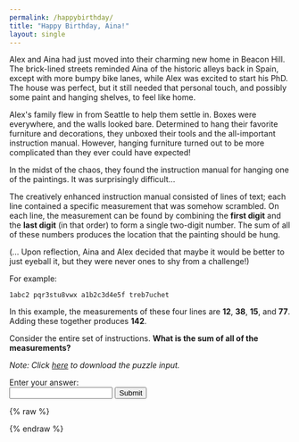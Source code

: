 ```yaml
---
permalink: /happybirthday/
title: "Happy Birthday, Aina!"
layout: single
---
```


Alex and Aina had just moved into their charming new home in Beacon Hill. The brick-lined streets reminded Aina of the historic alleys back in Spain, except with more bumpy bike lanes, while Alex was excited to start his PhD. The house was perfect, but it still needed that personal touch, and possibly some paint and hanging shelves, to feel like home.

Alex's family flew in from Seattle to help them settle in. Boxes were everywhere, and the walls looked bare. Determined to hang their favorite furniture and decorations, they unboxed their tools and the all-important instruction manual. However, hanging furniture turned out to be more complicated than they ever could have expected!

In the midst of the chaos, they found the instruction manual for hanging one of the paintings. It was surprisingly difficult...

The creatively enhanced instruction manual consisted of lines of text; each line contained a specific measurement that was somehow scrambled. On each line, the measurement can be found by combining the **first digit** and the **last digit** (in that order) to form a single two-digit number. The sum of all of these numbers produces the location that the painting should be hung.

(... Upon reflection, Aina and Alex decided that maybe it would be better to just eyeball it, but they were never ones to shy from a challenge!)

For example:

`1abc2 pqr3stu8vwx a1b2c3d4e5f treb7uchet`


In this example, the measurements of these four lines are **12**, **38**, **15**, and **77**. Adding these together produces **142**.

Consider the entire set of instructions. **What is the sum of all of the measurements?**

*Note: Click [here](/files/aina_bday/bday_puzzle_input.txt) to download the puzzle input.*

<!-- Input field -->
<form id="puzzle-form">
  <label for="answer">Enter your answer:</label><br>
  <input type="text" id="answer" name="answer">
  <button type="submit">Submit</button>
</form>

<p id="feedback" style="color:red;"></p>

<!-- JavaScript -->
{% raw %}
<script type="text/javascript">
  document.getElementById('puzzle-form').addEventListener('submit', function(event) {
    event.preventDefault();
    var answer = document.getElementById('answer').value.trim();

    // Replace 'CORRECT_ANSWER' with the actual numerical answer
    if (answer === '55834') {
      window.location.href = '/solution_page.html';
    } else {
      document.getElementById('feedback').textContent = 'Incorrect Input! Ha Ha, You Suck!';
    }
  });
</script>
{% endraw %}

